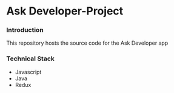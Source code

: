 # Ask Developer-Project

### Introduction
This repository hosts the source code for the Ask Developer app <br>

### Technical Stack
* Javascript
* Java
* Redux

